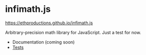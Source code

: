 # infimath.js

https://ethproductions.github.io/infimath.js

Arbitrary-precision math library for JavaScript. Just a test for now.

- Documentation (coming soon)
- [Tests](http://ethproductions.github.io/infimath.js)